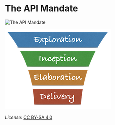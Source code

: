 # The API Mandate

![The API Mandate](/Images/api-mandate.png)

[<img src="/images/lup logo s.png" alt="drawing" class="center" width="338"/>](/Overview/lup.md)

*License*: [CC BY-SA 4.0](https://creativecommons.org/licenses/by-sa/4.0/deed.en)
